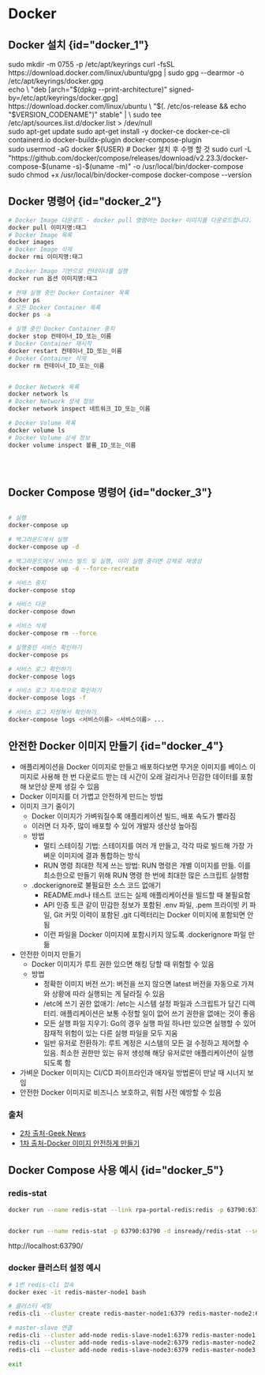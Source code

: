 # Docker
## Docker 설치 {id="docker_1"}
<tabs>
    <tab title="Docker">
        <code-block lang="bash">
            sudo mkdir -m 0755 -p /etc/apt/keyrings
            curl -fsSL https://download.docker.com/linux/ubuntu/gpg | sudo gpg --dearmor -o /etc/apt/keyrings/docker.gpg
            <br/>
            echo \
            "deb [arch="$(dpkg --print-architecture)" signed-by=/etc/apt/keyrings/docker.gpg] https://download.docker.com/linux/ubuntu \
            "$(. /etc/os-release && echo "$VERSION_CODENAME")" stable" | \
            sudo tee /etc/apt/sources.list.d/docker.list > /dev/null
            <br/>
            sudo apt-get update
            sudo apt-get install -y docker-ce docker-ce-cli containerd.io docker-buildx-plugin docker-compose-plugin
            <br/>
            sudo usermod -aG docker ${USER}
        </code-block>
    </tab>
    <tab title="Docker Compose">
        <code-block lang="bash">
            # Docker 설치 후 수행 할 것
            sudo curl -L "https://github.com/docker/compose/releases/download/v2.23.3/docker-compose-$(uname -s)-$(uname -m)" -o /usr/local/bin/docker-compose
            <br/>
            sudo chmod +x /usr/local/bin/docker-compose
            docker-compose --version
        </code-block>
    </tab>
</tabs>

## Docker 명령어 {id="docker_2"}
```bash
# Docker Image 다운로드 - docker pull 명령어는 Docker 이미지를 다운로드합니다.
docker pull 이미지명:태그
# Docker Image 목록
docker images
# Docker Image 삭제
docker rmi 이미지명:태그

# Docker Image 기반으로 컨테이너를 실행
docker run 옵션 이미지명:태그

# 현재 실행 중인 Docker Container 목록
docker ps
# 모든 Docker Container 목록
docker ps -a

# 실행 중인 Docker Container 중지
docker stop 컨테이너_ID_또는_이름
# Docker Container 재시작
docker restart 컨테이너_ID_또는_이름
# Docker Container 삭제
docker rm 컨테이너_ID_또는_이름


# Docker Network 목록
docker network ls
# Docker Network 상세 정보
docker network inspect 네트워크_ID_또는_이름

# Docker Volume 목록
docker volume ls
# Docker Volume 상세 정보
docker volume inspect 볼륨_ID_또는_이름





```
## Docker Compose 명령어 {id="docker_3"}
```bash

# 실행
docker-compose up

# 백그라운드에서 실행
docker-compose up -d

# 백그라운드에서 서비스 빌드 및 실행, 이미 실행 중이면 강제로 재생성
docker-compose up -d --force-recreate

# 서비스 중지
docker-compose stop

# 서비스 다운
docker-compose down

# 서비스 삭제
docker-compose rm --force

# 실행중인 서비스 확인하기
docker-compose ps

# 서비스 로그 확인하기
docker-compose logs

# 서비스 로그 지속적으로 확인하기
docker-compose logs -f

# 서비스 로그 지정해서 확인하기
docker-compose logs <서비스이름> <서비스이름> ...
```

## 안전한 Docker 이미지 만들기  {id="docker_4"}

- 애플리케이션을 Docker 이미지로 만들고 배포하다보면 무거운 이미지를 베이스 이미지로 사용해 한 번 다운로드 받는 데 시간이 오래 걸리거나 민감한 데이터를 포함해 보안상 문제 생길 수 있음
- Docker 이미지를 더 가볍고 안전하게 만드는 방법
- 이미지 크기 줄이기
    - Docker 이미지가 가벼워질수록 애플리케이션 빌드, 배포 속도가 빨라짐
    - 이러면 더 자주, 많이 배포할 수 있어 개발자 생산성 높아짐
    - 방법
        - 멀티 스테이징 기법: 스테이지를 여러 개 만들고, 각각 따로 빌드해 가장 가벼운 이미지에          결과 통합하는 방식
        - RUN 명령 최대한 적게 쓰는 방법: RUN 명령은 개별 이미지를 만듦. 이를 최소한으로            만들기 위해 RUN 명령 한 번에 최대한 많은 스크립트 실행함
    - .dockerignore로 불필요한 소스 코드 없애기
        - README.md나 테스트 코드는 실제 애플리케이션을 빌드할 때 불필요함
        - API 인증 토큰 같이 민감한 정보가 포함된 .env 파일, .pem 프라이빗 키 파일, Git 커밋 이력이 포함된 .git 디렉터리는 Docker 이미지에 포함되면 안됨
        - 이런 파일을 Docker 이미지에 포함시키지 않도록 .dockerignore 파일 만듦
- 안전한 이미지 만들기
    - Docker 이미지가 루트 권한 있으면 해킹 당할 때 위험할 수 있음
    - 방법
        - 정확한 이미지 버전 쓰기: 버전을 쓰지 않으면 latest 버전을 자동으로 가져와 상황에 따라 실행되는 게 달라질 수 있음
        - /etc에 쓰기 권한 없애기: /etc는 시스템 설정 파일과 스크립트가 담긴 디렉터리. 애플리케이션은 보통 수정할 일이 없어 쓰기 권한을 없애는 것이 좋음
        - 모든 실행 파일 지우기: Go의 경우 실행 파일 하나만 있으면 실행할 수 있어 잠재적 위험이 있는 다른 실행 파일을 모두 지움
        - 일반 유저로 전환하기: 루트 계정은 시스템의 모든 걸 수정하고 제어할 수 있음. 최소한 권한만 있는 유저 생성해 해당 유저로만 애플리케이션이 실행되도록 함
- 가벼운 Docker 이미지는 CI/CD 파이프라인과 애자일 방법론이 만날 때 시너지 보임
- 안전한 Docker 이미지로 비즈니스 보호하고, 위험 사전 예방할 수 있음
### 출처
- [2차 출처-Geek News](https://news.hada.io/topic?id=11613)
- [1차 출처-Docker 이미지 안전하게 만들기](https://insight.infograb.net/blog/2022/12/22/docker-security/)

## Docker Compose 사용 예시  {id="docker_5"}

### redis-stat
```bash
docker run --name redis-stat --link rpa-portal-redis:redis -p 63790:63790 -d insready/redis-stat --server redis -a redis


docker run --name redis-stat -p 63790:63790 -d insready/redis-stat --server 127.0.0.1:6300 127.0.0.1:6301 127.0.0.1:6302 127.0.0.1:6400 127.0.0.1:6401 127.0.0.1:6402
```
http://localhost:63790/


### docker 클러스터 설정 예시
```bash
# 1번 redis-cli 접속
docker exec -it redis-master-node1 bash

# 클러스터 세팅
redis-cli --cluster create redis-master-node1:6379 redis-master-node2:6379 redis-master-node3:6379

# master-slave 연결
redis-cli --cluster add-node redis-slave-node1:6379 redis-master-node1:6379 --cluster-slave
redis-cli --cluster add-node redis-slave-node2:6379 redis-master-node2:6379 --cluster-slave
redis-cli --cluster add-node redis-slave-node3:6379 redis-master-node3:6379 --cluster-slave

exit
```
